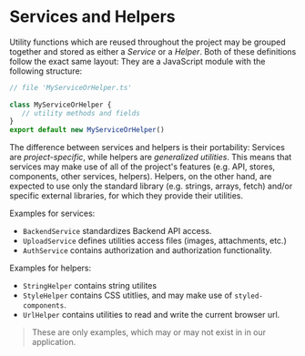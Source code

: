 # Services and Helpers

Utility functions which are reused throughout the project may be grouped together and stored as either a *Service* or a *Helper*. Both of these definitions follow the exact same layout: They are a JavaScript module with the following structure:

```ts
// file 'MyServiceOrHelper.ts'
 
class MyServiceOrHelper {
   // utility methods and fields
}
export default new MyServiceOrHelper()
```

The difference between services and helpers is their portability: Services are *project-specific*, while helpers are *generalized utilities*. This means that services may make use of all of the project's features (e.g. API, stores, components, other services, helpers). Helpers, on the other hand, are expected to use only the standard library (e.g. strings, arrays, fetch) and/or specific external libraries, for which they provide their utilities.

Examples for services:

- `BackendService` standardizes Backend API access.
- `UploadService` defines utilities access files (images, attachments, etc.)
- `AuthService` contains authorization and authorization functionality.

Examples for helpers:

- `StringHelper` contains string utilites
- `StyleHelper` contains CSS utitlies, and may make use of `styled-components`.
- `UrlHelper` contains utilities to read and write the current browser url.

> These are only examples, which may or may not exist in in our application.